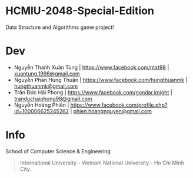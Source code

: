 # HCMIU-2048-Special-Edition
Data Structure and Algorithms game project!

# Dev
  + Nguyễn Thanh Xuân Tùng | https://www.facebook.com/ntxt98                           |  xuantung.1998@gmail.com
  + Nguyễn Phan Hùng Thuận | https://www.facebook.com/hungthuanmk                      |  hungthuanmk@gmail.com
  + Trần Đức Hải Phong     | https://www.facebook.com/gondar.knight                    |  tranduchaiphong98@gmail.com
  + Nguyễn Hoàng Phiên     | https://www.facebook.com/profile.php?id=100006625245262   |  phien.hoangnguyen@gmail.com

# Info
School of Computer Science & Engineering
> International University - Vietnam National University - Ho Chi Minh City.
